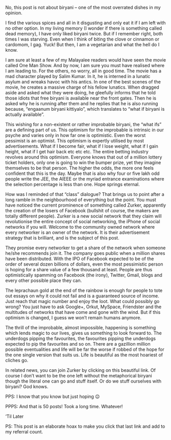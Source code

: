 No, this post is not about biryani – one of the most overrated dishes in my opinion. 

I find the various spices and all in it disgusting and only eat it if I am left with no other option. In my living memory (I wonder if 
there is something called dead memory), I have only liked biryani twice. But if I remember right, both times I was starving. Even when I 
think of biting the clove or cinnamon or cardomom, I gag. Yuck! But then, I am a vegetarian and what the hell do I know.

I am sure at least a few of my Malayalee readers would have seen the movie called One Man Show. And by now, I am sure you must have 
realised where I am leading to. For the others, no worry, all in good time. The movie has a mad character played by Salim Kumar. In it, 
he is interned in a lunatic asylum and wreaks havoc with his antics. In one of the best scenes of the movie, he creates a massive charge
of his fellow lunatics. When dragged aside and asked what they were doing, he gleefully informs that he told those idiots that free
biryani is available near the front gates. Then he is asked why he is running after them and he replies that he is also running because,
“engaanum biryani kittiyalo”, which translates to “what if biryani is actually available”.

This wishing for a non-existent or rather improbable biryani, the “what ifs” are a defining part of us. This optimism for the improbable
is intrinsic in our psyche and varies only in how far one is optimistic. Even the worst pessimist is an optimist. This optimism is 
expertly utilised by most advertisements. What if I become fair, what if I lose weight, what if I gain height, what if I get hair back etc 
etc etc. The entire betting industry revolves around this optimism. Everyone knows that out of a million lottery ticket holders, only one
is going to win the bumper prize, yet they imagine themselves to be that person. The higher the odds, the more one feels confident that 
this is the day. Maybe that is also why four or five lakh odd people write the JEE, the AIEEE or the myriad entrance examinations where 
the selection percentage is less than one. Hope springs eternal.

How was I reminded of that “class” dialogue? That brings us to point after a long ramble in the neighbourhood of everything but the point. 
You must have noticed the current prominence of something called Zurker, apparently the creation of the losers of Facebook (bullshit of 
course, the makers are totally different people). Zurker is a new social network that they claim will revolutionise the entire concept of
social networking, the iPhone of social networks if you will. Welcome to the community owned network where every networker is an owner of 
the network. It is their advertisement strategy that is brilliant, and is the subject of this post.

They promise every networker to get a share of the network when someone he/she recommends join it. The company goes public when a million 
shares have been distributed. With the IPO of Facebook expected to be of the order of several dozen billions of dollars, even the most
pessimistic person is hoping for a share value of a few thousand at least. People are thus optimistically spamming on Facebook (the irony),
Twitter, Gmail, blogs and every other possible place they can.

The leprachaun gold at the end of the rainbow is enough for people to tote out essays on why it could not fail and is a guaranteed 
source of income. Just reach that magic number and enjoy the loot. What could possibly go wrong? You just have to ask Google+, Orkut, 
MySpace, Friendster and the multitudes of networks that have come and gone with the wind. But if this optimism is changed, I guess we
won’t remain humans anymore.

The thrill of the improbable, almost impossible, happening is something which lends magic to our lives, gives us something to look 
forward to. The underdogs pipping the favourites, the favourites pipping the underdogs expected to pip the favourites and so on. There 
are a gazillion million possible eventualities and life will be far the worse if robbed of the hope for the one single version that 
suits us. Life is beautiful as the most hoariest of cliches go.

In related news, you can join Zurker by clicking on this beautiful link. Of course I don’t want to be the one left without the
metaphorical biryani though the literal one can go and stuff itself. Or do we stuff ourselves with biryani? God knows.

PPS: I know that you know but just hoping 😉

PPPS: And that is 50 posts! Took a long time. Whatever!

‘Til Later

PS: This post is an elaborate hoax to make you click that last link and add to my referral count.
